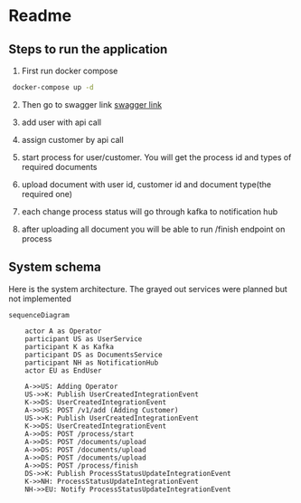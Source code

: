 # Readme

## Steps to run the application

1. First run docker compose

```bash
 docker-compose up -d
```

2. Then go to swagger link [swagger link](http://localhost:8082/swagger)

3. add user with api call
4. assign customer by api call
5. start process for user/customer. You will get the process id and types of required documents
7. upload document with user id, customer id and document type(the required one)
8. each change process status will go through kafka to notification hub
9. after uploading all document you will be able to run /finish endpoint on process

## System schema

Here is the system architecture. The grayed out services were planned but not implemented

```mermaid
sequenceDiagram

    actor A as Operator
    participant US as UserService
    participant K as Kafka
    participant DS as DocumentsService
    participant NH as NotificationHub
    actor EU as EndUser

    A->>US: Adding Operator
    US->>K: Publish UserCreatedIntegrationEvent
    K->>DS: UserCreatedIntegrationEvent
    A->>US: POST /v1/add (Adding Customer)
    US->>K: Publish UserCreatedIntegrationEvent
    K->>DS: UserCreatedIntegrationEvent
    A->>DS: POST /process/start
    A->>DS: POST /documents/upload
    A->>DS: POST /documents/upload
    A->>DS: POST /documents/upload
    A->>DS: POST /process/finish
    DS->>K: Publish ProcessStatusUpdateIntegrationEvent
    K->>NH: ProcessStatusUpdateIntegrationEvent
    NH->>EU: Notify ProcessStatusUpdateIntegrationEvent
```
